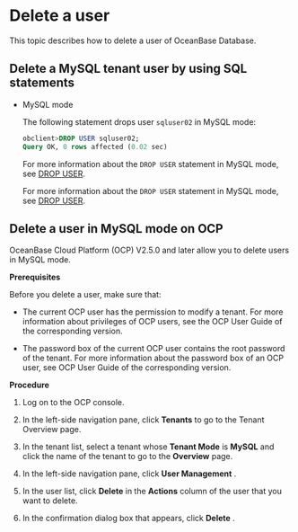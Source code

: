 Delete a user 
==================================

This topic describes how to delete a user of OceanBase Database. 

Delete a MySQL tenant user by using SQL statements 
-----------------------------------------------------------------------

* MySQL mode

  The following statement drops user `sqluser02` in MySQL mode:

  ```sql
  obclient>DROP USER sqluser02;
  Query OK, 0 rows affected (0.02 sec)
  ```

  

  For more information about the `DROP USER` statement in MySQL mode, see [DROP USER](/en-US/11.sql-reference-1/5.sql-statement-1/34.drop-user-1.md). 

  For more information about the `DROP USER` statement in MySQL mode, see [DROP USER](https://open.oceanbase.com/docs/community/oceanbase-database/V3.1.1/drop-user-1).
  




Delete a user in MySQL mode on OCP 
-------------------------------------------------------

OceanBase Cloud Platform (OCP) V2.5.0 and later allow you to delete users in MySQL mode. 

**Prerequisites** 

Before you delete a user, make sure that:

* The current OCP user has the permission to modify a tenant. For more information about privileges of OCP users, see the OCP User Guide of the corresponding version.

  

* The password box of the current OCP user contains the root password of the tenant. For more information about the password box of an OCP user, see OCP User Guide of the corresponding version.

  




**Procedure** 

1. Log on to the OCP console.

   

2. In the left-side navigation pane, click **Tenants** to go to the Tenant Overview page.

   

3. In the tenant list, select a tenant whose **Tenant Mode** is **MySQL** and click the name of the tenant to go to the **Overview** page.

   

4. In the left-side navigation pane, click **User Management** .

   

5. In the user list, click **Delete** in the **Actions** column of the user that you want to delete.

   

6. In the confirmation dialog box that appears, click **Delete** .

   



